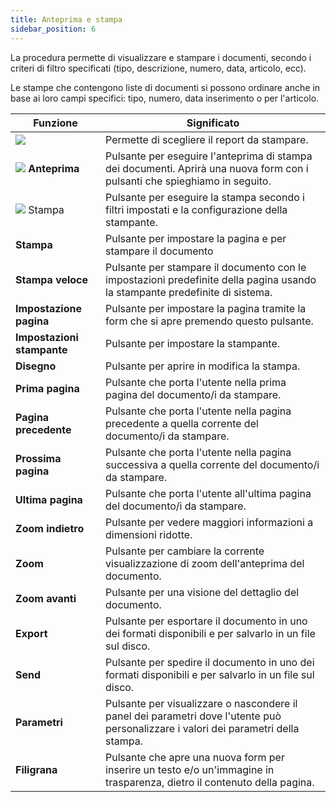 ```yaml
---
title: Anteprima e stampa
sidebar_position: 6
---
```


La procedura permette di visualizzare e stampare i documenti, secondo i criteri di filtro specificati (tipo, descrizione, numero, data, articolo, ecc).

Le stampe che contengono liste di documenti si possono ordinare anche in base ai loro campi specifici: tipo, numero, data inserimento o per l'articolo.

| **Funzione** | Significato |
| --- | --- |
| ![](/img/neutral/common/combo.png)| Permette di scegliere il report da stampare. |
| ![](/img/neutral/common/preview.png) **Anteprima**| Pulsante per eseguire l'anteprima di stampa dei documenti. Aprirà una nuova form con i pulsanti che spieghiamo in seguito. |
| ![](/img/neutral/common/print.png) Stampa| Pulsante per eseguire la stampa secondo i filtri impostati e la configurazione della stampante. |
|**Stampa**| Pulsante per impostare la pagina e per stampare il documento |
|**Stampa veloce**| Pulsante per stampare il documento con le impostazioni predefinite della pagina usando la stampante predefinite di sistema. |
|**Impostazione pagina**| Pulsante per impostare la pagina tramite la form che si apre premendo questo pulsante. |
|**Impostazioni stampante**| Pulsante per impostare la stampante. |
|**Disegno**| Pulsante per aprire in modifica la stampa. |
|**Prima pagina**| Pulsante che porta l'utente nella prima pagina del documento/i da stampare. |
|**Pagina precedente**| Pulsante che porta l'utente nella pagina precedente a quella corrente del documento/i da stampare. |
|**Prossima pagina**| Pulsante che porta l'utente nella pagina successiva a quella corrente del documento/i da stampare. |
|**Ultima pagina**| Pulsante che porta l'utente all'ultima pagina del documento/i da stampare. |
|**Zoom indietro**| Pulsante per vedere maggiori informazioni a dimensioni ridotte. |
|**Zoom**| Pulsante per cambiare la corrente visualizzazione di zoom dell'anteprima del documento. |
|**Zoom avanti**| Pulsante per una visione del dettaglio del documento. |
|**Export**| Pulsante per esportare il documento in uno dei formati disponibili e per salvarlo in un file sul disco. |
|**Send**| Pulsante per spedire il documento in uno dei formati disponibili e per salvarlo in un file sul disco. |
|**Parametri**| Pulsante per visualizzare o nascondere il panel dei parametri dove l'utente può personalizzare i valori dei parametri della stampa. |
|**Filigrana**| Pulsante che apre una nuova form per inserire un testo e/o un'immagine in trasparenza, dietro il contenuto della pagina. |
